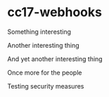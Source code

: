 # cc17-webhooks

Something interesting

Another interesting thing

And yet another interesting thing

Once more for the people

Testing security measures
